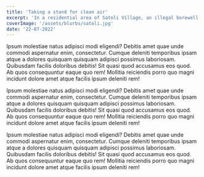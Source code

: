 ```yaml
---
title: 'Taking a stand for clean air'
excerpt: 'In a residential area of Satoli Village, an illegal borewell has been dug and operationalized for commercial purposes causing immense anxiety and anger among the residents.'
coverImage: '/assets/blurbs/satoli.jpg'
date: '22-07-2022'
---
```


Ipsum molestiae natus adipisci modi eligendi? Debitis amet quae
unde commodi aspernatur enim, consectetur. Cumque deleniti
temporibus ipsam atque a dolores quisquam quisquam adipisci
possimus laboriosam. Quibusdam facilis doloribus debitis! Sit
quasi quod accusamus eos quod. Ab quos consequuntur eaque quo rem!
Mollitia reiciendis porro quo magni incidunt dolore amet atque
facilis ipsum deleniti rem!

Ipsum molestiae natus adipisci modi eligendi? Debitis amet quae
unde commodi aspernatur enim, consectetur. Cumque deleniti
temporibus ipsam atque a dolores quisquam quisquam adipisci
possimus laboriosam. Quibusdam facilis doloribus debitis! Sit
quasi quod accusamus eos quod. Ab quos consequuntur eaque quo rem!
Mollitia reiciendis porro quo magni incidunt dolore amet atque
facilis ipsum deleniti rem!

Ipsum molestiae natus adipisci modi eligendi? Debitis amet quae
unde commodi aspernatur enim, consectetur. Cumque deleniti
temporibus ipsam atque a dolores quisquam quisquam adipisci
possimus laboriosam. Quibusdam facilis doloribus debitis! Sit
quasi quod accusamus eos quod. Ab quos consequuntur eaque quo rem!
Mollitia reiciendis porro quo magni incidunt dolore amet atque
facilis ipsum deleniti rem!
